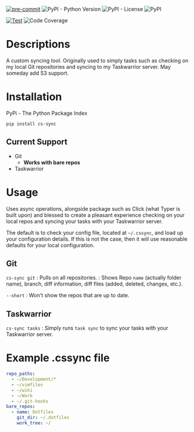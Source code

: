 [![pre-commit](https://img.shields.io/badge/pre--commit-enabled-brightgreen?logo=pre-commit&logoColor=white)](https://github.com/pre-commit/pre-commit)
![PyPI - Python Version](https://img.shields.io/pypi/pyversions/cs-sync?label=Python%20Version&logo=python&logoColor=yellow)
![PyPI - License](https://img.shields.io/pypi/l/cs-sync?color=green)
![PyPI](https://img.shields.io/pypi/v/cs-sync?color=darkred)

[![Test](https://github.com/AceofSpades5757/cs-sync/actions/workflows/tests.yml/badge.svg)](https://github.com/AceofSpades5757/cs-sync/actions/workflows/tests.yml)
![Code Coverage](https://img.shields.io/codecov/c/github/AceofSpades5757/cs-sync)

# Descriptions

A custom syncing tool. Originally used to simply tasks such as checking on my local Git repositories and syncing to my Taskwarrior server. May someday add S3 support.

# Installation

PyPi - The Python Package Index

`pip install cs-sync`

## Current Support

* Git
  * **Works with bare repos**
* Taskwarrior

# Usage

Uses async operations, alongside package such as Click (what Typer is built upon) and blessed to create a pleasant experience checking on your local repos and syncing your tasks with your Taskwarrior server.

The default is to check your config file, located at `~/.cssync`, and load up your configuration details. If this is not the case, then it will use reasonable defaults for your local configuration.

## Git

`cs-sync git`
: Pulls on all repositories.
: Shows Repo `name` (actually folder name), branch, diff information, diff files (added, deleted, changes, etc.).

`--short`
: Won't show the repos that are up to date.

## Taskwarrior

`cs-sync tasks`
: Simply runs `task sync` to sync your tasks with your Taskwarrior server.

# Example .cssync file

```yaml
repo_paths:
  - ~/Development/*
  - ~/vimfiles
  - ~/wiki
  - ~/Work
  - ~/.git-hooks
bare_repos:
  - name: Dotfiles
    git_dir: ~/.dotfiles
    work_tree: ~/
```
